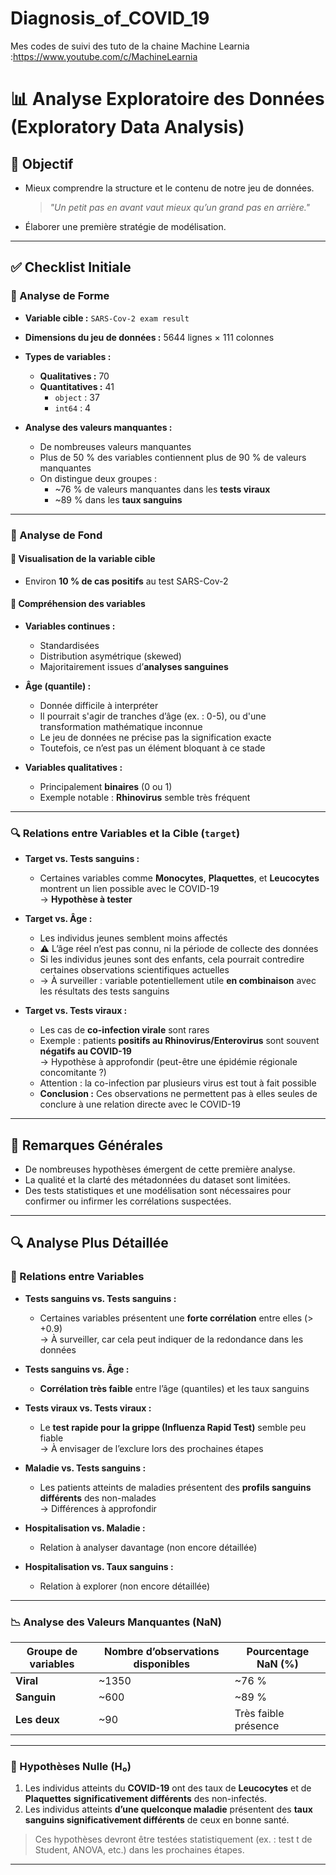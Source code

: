 # Diagnosis_of_COVID_19

Mes codes de suivi des tuto de la chaine Machine Learnia :https://www.youtube.com/c/MachineLearnia

# 📊 Analyse Exploratoire des Données (Exploratory Data Analysis)

## 🎯 Objectif

- Mieux comprendre la structure et le contenu de notre jeu de données.
  > _"Un petit pas en avant vaut mieux qu’un grand pas en arrière."_
- Élaborer une première stratégie de modélisation.

---

## ✅ Checklist Initiale

### 🔹 Analyse de Forme

- **Variable cible :** `SARS-Cov-2 exam result`
- **Dimensions du jeu de données :** 5644 lignes × 111 colonnes
- **Types de variables :**

  - **Qualitatives :** 70
  - **Quantitatives :** 41
    - `object` : 37
    - `int64` : 4

- **Analyse des valeurs manquantes :**
  - De nombreuses valeurs manquantes
  - Plus de 50 % des variables contiennent plus de 90 % de valeurs manquantes
  - On distingue deux groupes :
    - ~76 % de valeurs manquantes dans les **tests viraux**
    - ~89 % dans les **taux sanguins**

---

### 🔹 Analyse de Fond

#### 🎯 Visualisation de la variable cible

- Environ **10 % de cas positifs** au test SARS-Cov-2

#### 📌 Compréhension des variables

- **Variables continues :**
  - Standardisées
  - Distribution asymétrique (skewed)
  - Majoritairement issues d’**analyses sanguines**
- **Âge (quantile) :**

  - Donnée difficile à interpréter
  - Il pourrait s'agir de tranches d’âge (ex. : 0-5), ou d'une transformation mathématique inconnue
  - Le jeu de données ne précise pas la signification exacte
  - Toutefois, ce n’est pas un élément bloquant à ce stade

- **Variables qualitatives :**
  - Principalement **binaires** (0 ou 1)
  - Exemple notable : **Rhinovirus** semble très fréquent

---

### 🔍 Relations entre Variables et la Cible (`target`)

- **Target vs. Tests sanguins :**

  - Certaines variables comme **Monocytes**, **Plaquettes**, et **Leucocytes** montrent un lien possible avec le COVID-19  
    → **Hypothèse à tester**

- **Target vs. Âge :**

  - Les individus jeunes semblent moins affectés
  - ⚠️ L’âge réel n’est pas connu, ni la période de collecte des données
  - Si les individus jeunes sont des enfants, cela pourrait contredire certaines observations scientifiques actuelles
  - → À surveiller : variable potentiellement utile **en combinaison** avec les résultats des tests sanguins

- **Target vs. Tests viraux :**
  - Les cas de **co-infection virale** sont rares
  - Exemple : patients **positifs au Rhinovirus/Enterovirus** sont souvent **négatifs au COVID-19**  
    → Hypothèse à approfondir (peut-être une épidémie régionale concomitante ?)
  - Attention : la co-infection par plusieurs virus est tout à fait possible
  - **Conclusion :** Ces observations ne permettent pas à elles seules de conclure à une relation directe avec le COVID-19

---

## 🧠 Remarques Générales

- De nombreuses hypothèses émergent de cette première analyse.
- La qualité et la clarté des métadonnées du dataset sont limitées.
- Des tests statistiques et une modélisation sont nécessaires pour confirmer ou infirmer les corrélations suspectées.

---

## 🔍 Analyse Plus Détaillée

### 🔄 Relations entre Variables

- **Tests sanguins vs. Tests sanguins :**

  - Certaines variables présentent une **forte corrélation** entre elles (> +0.9)  
    → À surveiller, car cela peut indiquer de la redondance dans les données

- **Tests sanguins vs. Âge :**

  - **Corrélation très faible** entre l’âge (quantiles) et les taux sanguins

- **Tests viraux vs. Tests viraux :**

  - Le **test rapide pour la grippe (Influenza Rapid Test)** semble peu fiable  
    → À envisager de l’exclure lors des prochaines étapes

- **Maladie vs. Tests sanguins :**

  - Les patients atteints de maladies présentent des **profils sanguins différents** des non-malades  
    → Différences à approfondir

- **Hospitalisation vs. Maladie :**

  - Relation à analyser davantage (non encore détaillée)

- **Hospitalisation vs. Taux sanguins :**
  - Relation à explorer (non encore détaillée)

---

### 📉 Analyse des Valeurs Manquantes (NaN)

| Groupe de variables | Nombre d’observations disponibles | Pourcentage NaN (%)  |
| ------------------- | --------------------------------- | -------------------- |
| **Viral**           | ~1350                             | ~76 %                |
| **Sanguin**         | ~600                              | ~89 %                |
| **Les deux**        | ~90                               | Très faible présence |

---

### 🧪 Hypothèses Nulle (H₀)

1. Les individus atteints du **COVID-19** ont des taux de **Leucocytes** et de **Plaquettes** **significativement différents** des non-infectés.
2. Les individus atteints **d’une quelconque maladie** présentent des **taux sanguins significativement différents** de ceux en bonne santé.

> Ces hypothèses devront être testées statistiquement (ex. : test t de Student, ANOVA, etc.) dans les prochaines étapes.

---
